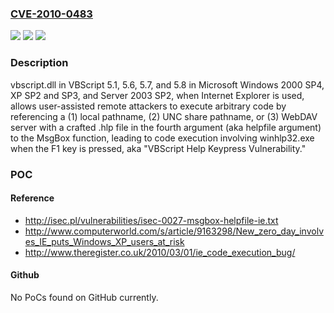 ### [CVE-2010-0483](https://cve.mitre.org/cgi-bin/cvename.cgi?name=CVE-2010-0483)
![](https://img.shields.io/static/v1?label=Product&message=n%2Fa&color=blue)
![](https://img.shields.io/static/v1?label=Version&message=n%2Fa&color=blue)
![](https://img.shields.io/static/v1?label=Vulnerability&message=n%2Fa&color=brighgreen)

### Description

vbscript.dll in VBScript 5.1, 5.6, 5.7, and 5.8 in Microsoft Windows 2000 SP4, XP SP2 and SP3, and Server 2003 SP2, when Internet Explorer is used, allows user-assisted remote attackers to execute arbitrary code by referencing a (1) local pathname, (2) UNC share pathname, or (3) WebDAV server with a crafted .hlp file in the fourth argument (aka helpfile argument) to the MsgBox function, leading to code execution involving winhlp32.exe when the F1 key is pressed, aka "VBScript Help Keypress Vulnerability."

### POC

#### Reference
- http://isec.pl/vulnerabilities/isec-0027-msgbox-helpfile-ie.txt
- http://www.computerworld.com/s/article/9163298/New_zero_day_involves_IE_puts_Windows_XP_users_at_risk
- http://www.theregister.co.uk/2010/03/01/ie_code_execution_bug/

#### Github
No PoCs found on GitHub currently.

